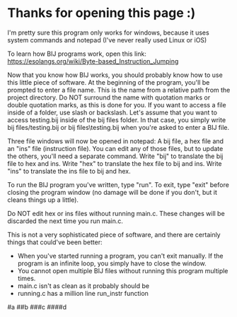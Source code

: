 # Thanks for opening this page :)
I'm pretty sure this program only works for windows, because it uses system commands and notepad (I've never really used Linux or iOS)

To learn how BIJ programs work, open this link: https://esolangs.org/wiki/Byte-based_Instruction_Jumping

Now that you know how BIJ works, you should probably know how to use this little piece of software. At the beginning of the program, you'll be prompted to enter a file name. This is the name from a relative path from the project directory. Do NOT surround the name with quotation marks or double quotation marks, as this is done for you. If you want to access a file inside of a folder, use slash or backslash. Let's assume that you want to access testing.bij inside of the bij files folder. In that case, you simply write bij files/testing.bij or bij files\testing.bij when you're asked to enter a BIJ file.

Three file windows will now be opened in notepad: A bij file, a hex file and an "ins" file (instruction file). You can edit any of those files, but to update the others, you'll need a separate command. Write "bij" to translate the bij file to hex and ins. Write "hex" to translate the hex file to bij and ins. Write "ins" to translate the ins file to bij and hex.

To run the BIJ program you've written, type "run". To exit, type "exit" before closing the program window (no damage will be done if you don't, but it cleans things up a little).

Do NOT edit hex or ins files without running main.c. These changes will be discarded the next time you run main.c.

This is not a very sophisticated piece of software, and there are certainly things that could've been better:

- When you've started running a program, you can't exit manually. If the program is an infinite loop, you simply have to close the window.
- You cannot open multiple BIJ files without running this program multiple times.
- main.c isn't as clean as it probably should be
- running.c has a million line run_instr function

#a
##b
###c
####d
